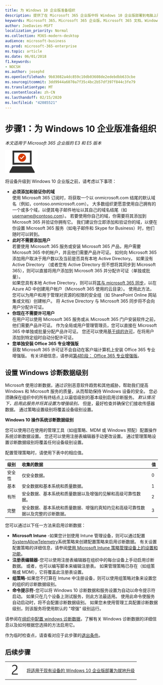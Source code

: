 ```yaml
---
title: 为 Windows 10 企业版准备组织
description: 提供了在 Microsoft 365 企业版中将 Windows 10 企业版部署到电脑上所需步骤的高级别指南。
keywords: Microsoft 365，Microsoft 365 企业版，Microsoft 365 文档，Windows 10 企业版，部署
author: JoeDavies-MSFT
localization_priority: Normal
ms.collection: M365-modern-desktop
audience: microsoft-business
ms.prod: microsoft-365-enterprise
ms.topic: article
ms.date: 06/01/2018
f1.keywords:
- NOCSH
ms.author: josephd
ms.openlocfilehash: 9b83082a4dc859c10db03608de2edebdbb633cbe
ms.sourcegitcommit: 3dd9944a6070a7f35c4bc2b57df397f844c3fe79
ms.translationtype: MT
ms.contentlocale: zh-CN
ms.lasthandoff: 02/15/2020
ms.locfileid: "42085521"
---
```

# <a name="step-1-prepare-your-organization-for-windows-10-enterprise"></a>步骤1：为 Windows 10 企业版准备组织

*本文适用于 Microsoft 365 企业版的 E3 和 E5 版本*

![第 3 阶段：Windows 10 企业版](../media/deploy-foundation-infrastructure/win10enterprise_icon-small.png)

将设备升级到 Windows 10 企业版之前，请考虑以下事项：

- **必须添加和验证你的域** <br>
  使用 Microsoft 365 订阅时，将获取一个以 onmicrosoft.com 结尾的默认域名（例如，contoso.onmicrosoft.com）。 大多数组织更愿意使用自己拥有的一个或多个域，以便其电子邮件地址以其自己的域名结尾（如 username@contoso.com）。 若要使用你自己的域，你需要将其添加到 Microsoft 365 并验证你拥有它。 我们建议你立即添加和验证你的域，以便在你设置 Microsoft 365 服务（如电子邮件和 Skype for Business）时，他们随时可以转到。
- **此时不需要添加用户** <br>
  若要使用 Microsoft 365 服务或安装 Microsoft 365 产品，用户需要 Microsoft 365 中的帐户，并且他们需要产品许可证。 如何向 Microsoft 365 添加用户取决于用户数以及当前是否具有本地 Active Directory。 如果没有 Active Directory （或者您有 Active Directory 但不想将其同步到 Microsoft 365），则可以直接将用户添加到 Microsoft 365 并分配许可证（单独或批量）。 <br>
  如果您具有本地 Active Directory，则可以将[其与 microsoft 365 同步](identity-add-user-accounts.md#identity-sync)，以在 Azure AD 中创建用户帐户（Microsoft 365 使用的云目录）。 使用此方法，您可以为用户和用于管理对资源的权限的安全组（如 SharePoint Online 网站集或文档）创建帐户。 将 Active Directory 与 Microsoft 365 同步将不会向用户分配许可证。
- **你现在不需要许可用户** <br>
  在用户可以使用 Microsoft 365 服务或从 Microsoft 365 门户安装软件之前，他们需要产品许可证。 作为全局或用户管理管理员，您可以直接在 Microsoft 365 中单独或批量分配产品许可证。 您还可以使用[基于组的许可](identity-use-group-management.md#identity-group-license)，在将用户添加到特定组时自动分配许可证。 
- **您单独安装 Office 365 专业增强版** <br>
  获取 Microsoft 365 许可证不会自动在客户端计算机上安装 Office 365 专业增强版。 有关详细信息，请参阅[第4阶段： Office 365 专业增强版](office365proplus-infrastructure.md)。 

## <a name="set-windows-diagnostics-data-level"></a>设置 Windows 诊断数据级别

Microsoft 使用诊断数据，通过识别恶意软件趋势和其他威胁，帮助我们提高 Windows 和 Microsoft 服务的质量，从而帮助保持 Windows 设备的安全。 您必须确保在组织中的所有终结点上以最低级别的基本级别启用诊断服务。 *默认情况下，启用此服务并将其设置为增强级别。* 但是，最好检查并确保它们接收传感器数据。 通过策略设置级别将覆盖设备级别设置。 

**Windows 10 操作系统诊断数据级别**

您可以使用已在使用的管理工具（如组策略、MDM 或 Windows 预配）配置操作系统诊断数据设置。 您还可以使用注册表编辑器手动更改设置。 通过管理策略设置诊断数据级别将覆盖任何设备级别设置。

配置管理策略时，请使用下表中的相应值。

| 级别 | 收集的数据 | 值 |
|:--- |:--- |:--- |
| 安全性 | 仅安全数据。 | 0 |
| 基本 | 安全数据和基本系统和质量数据。 | 1  |
| 有所 | 安全数据、基本系统和质量数据以及增强的见解和高级可靠性数据。 | 2  |
| 完整 | 安全数据、基本系统和质量数据、增强的真知灼见和高级可靠性数据以及完整的诊断数据。 | 3  |

您可以通过以下任一方法来启用诊断数据：

* **Microsoft Intune** -如果您计划使用 Intune 管理设备，则可以通过配置<a href="https://docs.microsoft.com/windows/client-management/mdm/policy-csp-system#system-allowtelemetry" target="blank">SystemAllowTelemetry</a>系统策略来创建配置策略来启用诊断数据。 有关设置配置策略的详细信息，请参阅[使用 Microsoft Intune 策略管理设备上的设置和功能](https://aka.ms/intuneconfigpolicies)。
* **注册表编辑器**-您可以使用注册表编辑器在组织中的每台设备上手动启用诊断数据。 或者，也可以编写脚本来编辑注册表。 如果管理策略已存在（如组策略或 MDM），它将覆盖此注册表设置。
* **组策略**-如果您不打算在 Intune 中注册设备，则可以使用组策略对象来设置您的组织的诊断数据级别。
* **命令提示符**-您可以将 Windows 10 诊断数据和服务设置为自动以命令提示符启动。 如果只在几个设备上测试服务，则此方法最适用。 使用此命令使服务自动启动时，将不会配置诊断数据级别。 如果您未使用管理工具配置诊断数据级别，则该服务将使用默认的 "增强" 级别运行。

请参阅在[组织中配置 windows 诊断数据](https://docs.microsoft.com/windows/configuration/configure-windows-diagnostic-data-in-your-organization)，了解有关 Windows 诊断数据的详细信息以及如何根据您选择的方法启用它。

作为临时检查点，请查看对应于此步骤的[退出条件](windows10-exit-criteria.md#crit-windows10-step1)。

## <a name="next-step"></a>后续步骤

|||
|:-------|:-----|
|![第 2 步](../media/stepnumbers/Step2.png)| [将适用于现有设备的 Windows 10 企业版部署为就地升级](windows10-deploy-inplaceupgrade.md) |






